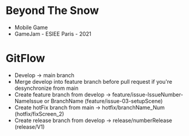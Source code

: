 # Beyond The Snow
- Mobile Game
- GameJam - ESIEE Paris - 2021

# GitFlow

- Develop -> main branch
- Merge develop into feature branch before pull request if you're desynchronize from main
- Create feature branch from develop -> feature/issue-IssueNumber-NameIssue or BranchName (feature/issue-03-setupScene)
- Create hotFix branch from main -> hotfix/branchName_Num (hotfix/fixScreen_2)
- Create release branch from develop -> release/numberRelease (release/V1)



